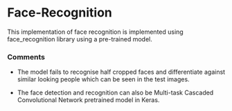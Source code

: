 # Face-Recognition
This implementation of face recognition is implemented using face_recognition library using a pre-trained model.



### Comments
* The model fails to recognise half cropped faces and differentiate against similar looking people which can be seen in the test images.

* The face detection and recognition can also be Multi-task Cascaded Convolutional Network pretrained model in Keras.
